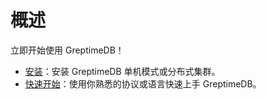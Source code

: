 # 概述

立即开始使用 GreptimeDB！

- [安装](./installation/overview.md)：安装 GreptimeDB 单机模式或分布式集群。
- [快速开始](./quick-start/overview.md)：使用你熟悉的协议或语言快速上手 GreptimeDB。
